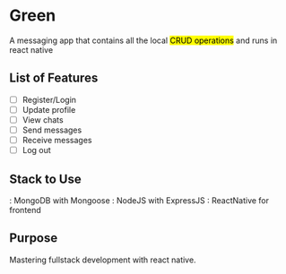 # Green
A messaging app that contains all the local <mark>CRUD operations</mark> and runs in react native

## List of Features 
- [ ] Register/Login
- [ ] Update profile
- [ ] View chats
- [ ] Send messages
- [ ] Receive messages
- [ ] Log out

## Stack to Use
 : MongoDB with Mongoose
 : NodeJS with ExpressJS
 : ReactNative for frontend

## Purpose
Mastering fullstack development with react native.